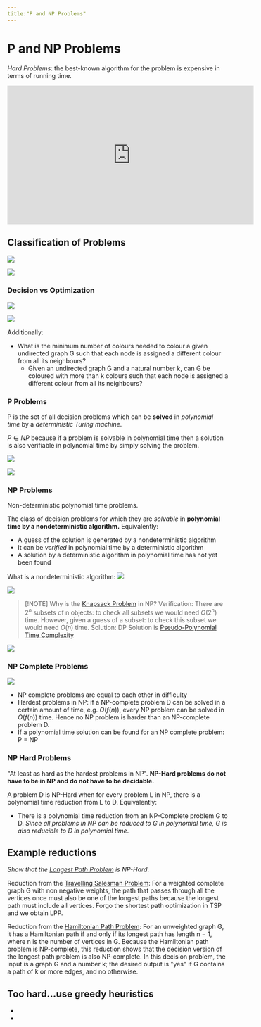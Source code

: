 ```yaml
---
title:"P and NP Problems"
---
```

# P and NP Problems
_Hard Problems_: the best-known algorithm for the problem is expensive in terms of running time.
<iframe width="560" height="315" src="https://www.youtube.com/embed/eHZifpgyH_4" title="YouTube video player" frameborder="0" allow="accelerometer; autoplay; clipboard-write; encrypted-media; gyroscope; picture-in-picture" allowfullscreen></iframe>

## Classification of Problems
![](https://i.imgur.com/WYRjqTz.png)

![](https://i.imgur.com/9s7ZAIm.png)

### Decision vs Optimization
![](https://i.imgur.com/AJKdFgY.png)

![](https://i.imgur.com/pndAEOL.png)

Additionally:
- What is the minimum number of colours needed to colour a given undirected graph G such that each node is assigned a different colour from all its neighbours?
	- Given an undirected graph G and a natural number k, can G be coloured with more than k colours such that each node is assigned a different colour from all its neighbours?

### P Problems
P is the set of all decision problems which can be **solved** in _polynomial time_ by a _deterministic Turing machine_. 

$P\in NP$ because if a problem is solvable in polynomial time then a solution is also verifiable in polynomial time by simply solving the problem.

![](https://i.imgur.com/O6SIZkD.png)

![](https://i.imgur.com/iWsqJ99.png)


### NP Problems
Non-deterministic polynomial time problems.

The class of decision problems for which they are _solvable_ in __polynomial time by a  nondeterministic algorithm.__ Equivalently:
- A guess of the solution is generated by a nondeterministic algorithm
- It can be _verified_ in polynomial time by a deterministic algorithm
- A solution by a deterministic algorithm in polynomial time has not yet been found

What is a nondeterministic algorithm: ![](https://i.imgur.com/jqsNr81.png)

![](https://i.imgur.com/Sc32KDc.png)

> [!NOTE] Why is the [Knapsack Problem](Notes/Knapsack%20Problem.md) in NP?
> Verification:
> There are $2^n$ subsets of n objects: to check all subsets we would need $O(2^n)$ time.
> However, given a guess of a subset: to check this subset we would need $O(n)$ time.
> Solution:
> DP Solution is [Pseudo-Polynomial Time Complexity](Notes/Pseudo-Polynomial%20Time%20Complexity.md)

![](https://i.imgur.com/qK3LtxT.png)


### NP Complete Problems
![](https://i.imgur.com/ikXAvIN.png)

- NP complete problems are equal to each other in difficulty
- Hardest problems in NP: if a NP-complete problem D can be solved in a certain amount of time, e.g. $O(f(n))$, every NP problem can be solved in $O(f(n))$ time. Hence no NP problem is harder than an NP-complete problem D.
- If a polynomial time solution can be found for an NP complete problem: P = NP
### NP Hard Problems
"At least as hard as the hardest problems in NP".
__NP-Hard problems do not have to be in NP and do not have to be decidable.__

A problem D is NP-Hard when for every problem L in NP, there is a polynomial time reduction from L to D. Equivalently:
- There is a polynomial time reduction from an NP-Complete problem G to D. _Since all problems in NP can be reduced to G in polynomial time, G is also reducible to D in polynomial time_.

## Example reductions
_Show that the [Longest Path Problem](Notes/Longest%20Path%20Problem.md) is NP-Hard_.

Reduction from the [Travelling Salesman Problem](Notes/Travelling%20Salesman%20Problem.md): For a weighted complete graph G with non negative weights, the path that passes through all the vertices once must also be one of the longest paths because the longest path must include all vertices. Forgo the shortest path optimization in TSP and we obtain LPP.

Reduction from the [Hamiltonian Path Problem](Hamiltonian%20Path%20Problem): For an unweighted graph G, it has a Hamiltonian path if and only if its longest path has length n − 1, where n is the number of vertices in G. Because the Hamiltonian path problem is NP-complete, this reduction shows that the decision version of the longest path problem is also NP-complete. In this decision problem, the input is a graph G and a number k; the desired output is "yes" if G contains a path of k or more edges, and no otherwise.

## Too hard...use greedy heuristics
- [](Notes/Knapsack%20Problem.md#Greedy%20Heuristics)
- [](Notes/Travelling%20Salesman%20Problem.md#Greedy%20Heuristics)
